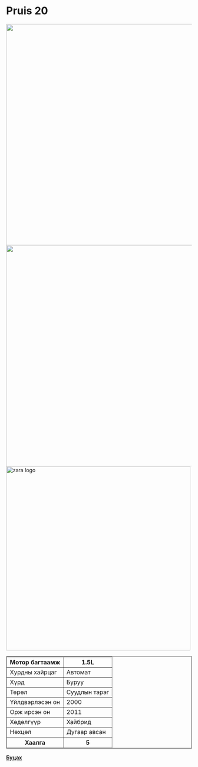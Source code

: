 # Pruis 20
<html>
<head>
  <img src= "https://user-images.githubusercontent.com/79790495/109461712-884af500-7a9d-11eb-8412-a8652fd8b9b3.jpg" width="600" heigth="100"/>
  <img src= "https://user-images.githubusercontent.com/79790495/109459786-6f8d1000-7a9a-11eb-8d0b-be4bb8f31b57.jpg" width="600" heigth="100"/>  
  <img src="https://user-images.githubusercontent.com/79790495/109459825-83387680-7a9a-11eb-99c5-3931b63056ff.jpg" width="500" heigth="100" alt = "zara logo" />
</head>
<body>
  <table border="1">
    <thead>
      <tr>
        <th>Мотор багтаамж</th>
        <th>1.5L</th>
      </tr>
    </thead>
    <tfoot>
       <tr>
         <th>Хаалга</th>
         <th>5</th>
       </tr>
    </tfoot>
    <tbody>
        <tr>
         <td>Хурдны хайрцаг</td>
         <td>Автомат</td>
        </tr>
        <tr>
         <td>Хүрд</td>
         <td>Буруу</td>
        </tr>
        <tr>       
         <td>Төрөл</td>
         <td>Суудлын тэрэг</td>
        </tr> 
        <tr> 
         <td>Үйлдвэрлэсэн он</td>
         <td>2000</td>
         </tr>
        <tr> 
         <td>Орж ирсэн он</td>
         <td>2011</td>
         </tr>
        <tr> 
         <td>Хөдөлгүүр</td>
         <td>Хайбрид</td>
         </tr>        
        <tr> 
         <td>Нөхцөл</td>
         <td>Дугаар авсан</td>
         </tr>      
      </tbody>
    </table>
  </body>
  <p><a href="https://lab3-itu.github.io/"><strong>Буцах</strong><a/></p>
   </html> 
      
      
      
      
      
      
      
      
      
      
      
      
      
      
      
      
      
      
      
      
      
      
      
      
      
      
      
